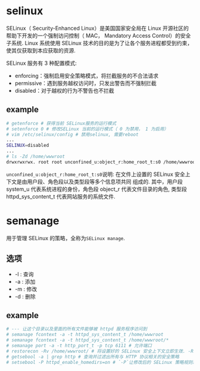 # selinux
SELinux（ Security-Enhanced Linux）是美国国家安全局在 Linux 开源社区的帮助下开发的一个强制访问控制（ MAC， Mandatory Access Control）的安全子系统. Linux 系统使用 SELinux
技术的目的是为了让各个服务进程都受到约束，使其仅获取到本应获取的资源.

SELinux 服务有 3 种配置模式:
- enforcing：强制启用安全策略模式，将拦截服务的不合法请求
- permissive：遇到服务越权访问时，只发出警告而不强制拦截
- disabled：对于越权的行为不警告也不拦截

## example
```bash
# getenforce # 获得当前 SELinux服务的运行模式
# setenforce 0 # 修改SELinux 当前的运行模式（ 0 为禁用， 1 为启用）
# vim /etc/selinux/config # 禁用selinux, 需要reboot
...
SELINUX=disabled
...
# ls -Zd /home/wwwroot
drwxrwxrwx. root root unconfined_u:object_r:home_root_t:s0 /home/wwwroot
```

`unconfined_u:object_r:home_root_t:s0`说明: 在文件上设置的 SELinux 安全上下文是由用户段、角色段以及类型段等多个信息项共同
组成的. 其中，用户段 system_u 代表系统进程的身份，角色段 object_r 代表文件目录的角色, 类型段 httpd_sys_content_t 代表网站服务的系统文件.

# semanage
用于管理 SELinux 的策略，全称为`SELinux manage`.

## 选项
- -l : 查询
- -a : 添加
- -m : 修改
- -d : 删除

## example
```bash
# --- 让这个目录以及里面的所有文件能够被 httpd 服务程序访问到
# semanage fcontext -a -t httpd_sys_content_t /home/wwwroot
# semanage fcontext -a -t httpd_sys_content_t /home/wwwroot/*
# semanage port -a -t http_port_t -p tcp 6111 # 允许端口
# restorecon -Rv /home/wwwroot/ # 将设置好的 SELinux 安全上下文立即生效. -Rv 表示对指定的目录进行递归操作，以及显示 SELinux 安全上下文的修改过程
# getsebool -a | grep http # 查询并过滤出所有与 HTTP 协议相关的安全策略
# setsebool -P httpd_enable_homedirs=on # `-P`让修改后的 SELinux 策略规则永久生效且立即生效
```